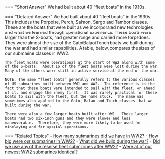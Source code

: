
=== "Short Answer"
    We had built about 40 “fleet boats” in the 1930s.

=== "Detailed Answer"
    We had built about 40 “fleet boats” in the 1930s.  This includes the Porpoise, Perch, Salmon, Sargo and Tambor classes.  These are the boats that were built as we incorporated new technologies and what we learned through operational experience.  These boats were larger than the S-boats, had greater range and carried more torpedoes.  They were almost the size of the Gato/Balao/Tench boats we built during the war and had similar capabilities.  A table, below, compares the sizes of our submarine classes in WW2.

    The fleet boats were operational at the start of WW2 along with some of the S-boats.  About 16 of the fleet boats were lost during the war.  Many of the others were still in active service at the end of the war.

    NOTE: The name “fleet boats” generally refers to the various classes of US submarines built between WW1 and WW2.  The reference is to the fact that these boats were intended to sail with the fleet, or ahead of it, and engage the enemy first.  It was rarely practical for these boats to sail with the fleet, but the name stuck.  The name was sometimes also applied to the Gato, Balao and Tench classes that we built during the war.

    There were also a few larger boats built after WW1.  These larger boats had two six-inch guns and they were slower and less maneuverable.  Therefore, they were more likely to be used for minelaying and for special operations.

=== "Related Topics"
    - [How many submarines did we have in WW2?](../FAQs/how-many-submarines-did-we-have-in-ww2.md)
    - [How big were our submarines in WW2?](../FAQs/how-big-were-our-submarines-in-ww2.md)
    - [What did we build during the war?](../FAQs/what-did-we-build-during-the-war.md)
    - [Did we use any of the reserve fleet submarines after WW2?](../FAQs/did-we-use-any-of-the-reserve-fleet-submarines-after-ww2.md)
    - [Were all of our newest WW2 submarines identical?](../FAQs/were-all-of-our-newest-ww2-submarines-identical.md)
